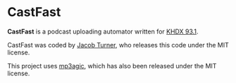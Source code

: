 # CastFast
**CastFast** is a podcast uploading automator written for [KHDX 93.1](http://khdx.fm). 

CastFast was coded by [Jacob Turner](http://jacobturner.me), who releases this code under the MIT license.

This project uses [mp3agic](https://github.com/mpatric/mp3agic), which has also been released under the MIT license.
